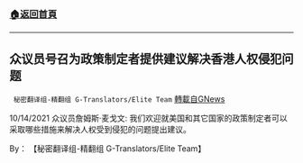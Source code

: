 ###  [:house:返回首頁](https://github.com/ourhimalayas/txt)
---


## 众议员号召为政策制定者提供建议解决香港人权侵犯问题
` 秘密翻译组-精翻组 G-Translators/Elite Team` [轉載自GNews](https://gnews.org/zh-hans/1603138/)

10/14/2021 众议员詹姆斯·麦戈文: 我们欢迎就美国和其它国家的政策制定者可以采取哪些措施来解决人权受到侵犯的问题提出建议。

By： 【秘密翻译组-精翻组 G-Translators/Elite Team】
